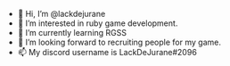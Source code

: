 - 👋 Hi, I’m @lackdejurane
- 👀 I’m interested in ruby game development.
- 🌱 I’m currently learning RGSS
- 💞️ I’m looking forward to recruiting people for my game.
- 📫 My discord username is LackDeJurane#2096

<!---
lackdejurane/lackdejurane is a ✨ special ✨ repository because its `README.md` (this file) appears on your GitHub profile.
You can click the Preview link to take a look at your changes.
--->
